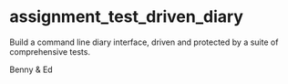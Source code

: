 # assignment_test_driven_diary
Build a command line diary interface, driven and protected by a suite of comprehensive tests.

Benny & Ed